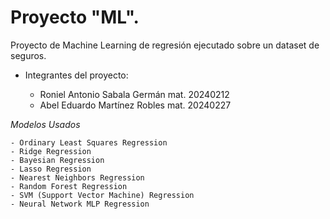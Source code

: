 # Proyecto "ML".

Proyecto de Machine Learning de regresión ejecutado sobre un dataset de seguros.

- Integrantes del proyecto:

  - Roniel Antonio Sabala Germán mat. 20240212
  - Abel Eduardo Martínez Robles mat. 20240227

_Modelos Usados_

```
- Ordinary Least Squares Regression
- Ridge Regression
- Bayesian Regression
- Lasso Regression
- Nearest Neighbors Regression
- Random Forest Regression
- SVM (Support Vector Machine) Regression
- Neural Network MLP Regression
```
